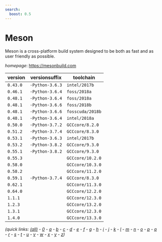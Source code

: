 ```yaml
---
search:
  boost: 0.5
---
```

# Meson

Meson is a cross-platform build system designed to be both as fast and as user friendly as possible.

*homepage*: <https://mesonbuild.com>

version | versionsuffix | toolchain
--------|---------------|----------
``0.43.0`` | ``-Python-3.6.3`` | ``intel/2017b``
``0.46.1`` | ``-Python-3.6.4`` | ``foss/2018a``
``0.48.1`` | ``-Python-3.6.4`` | ``foss/2018a``
``0.48.1`` | ``-Python-3.6.6`` | ``foss/2018b``
``0.48.1`` | ``-Python-3.6.6`` | ``fosscuda/2018b``
``0.48.1`` | ``-Python-3.6.4`` | ``intel/2018a``
``0.50.0`` | ``-Python-3.7.2`` | ``GCCcore/8.2.0``
``0.51.2`` | ``-Python-3.7.4`` | ``GCCcore/8.3.0``
``0.53.1`` | ``-Python-3.6.3`` | ``intel/2017b``
``0.53.2`` | ``-Python-3.8.2`` | ``GCCcore/9.3.0``
``0.55.1`` | ``-Python-3.8.2`` | ``GCCcore/9.3.0``
``0.55.3`` |  | ``GCCcore/10.2.0``
``0.58.0`` |  | ``GCCcore/10.3.0``
``0.58.2`` |  | ``GCCcore/11.2.0``
``0.59.1`` | ``-Python-3.7.4`` | ``GCCcore/8.3.0``
``0.62.1`` |  | ``GCCcore/11.3.0``
``0.64.0`` |  | ``GCCcore/12.2.0``
``1.1.1`` |  | ``GCCcore/12.3.0``
``1.2.3`` |  | ``GCCcore/13.2.0``
``1.3.1`` |  | ``GCCcore/12.3.0``
``1.4.0`` |  | ``GCCcore/13.3.0``


*(quick links: [(all)](../index.md) - [0](../0/index.md) - [a](../a/index.md) - [b](../b/index.md) - [c](../c/index.md) - [d](../d/index.md) - [e](../e/index.md) - [f](../f/index.md) - [g](../g/index.md) - [h](../h/index.md) - [i](../i/index.md) - [j](../j/index.md) - [k](../k/index.md) - [l](../l/index.md) - [m](../m/index.md) - [n](../n/index.md) - [o](../o/index.md) - [p](../p/index.md) - [q](../q/index.md) - [r](../r/index.md) - [s](../s/index.md) - [t](../t/index.md) - [u](../u/index.md) - [v](../v/index.md) - [w](../w/index.md) - [x](../x/index.md) - [y](../y/index.md) - [z](../z/index.md))*

